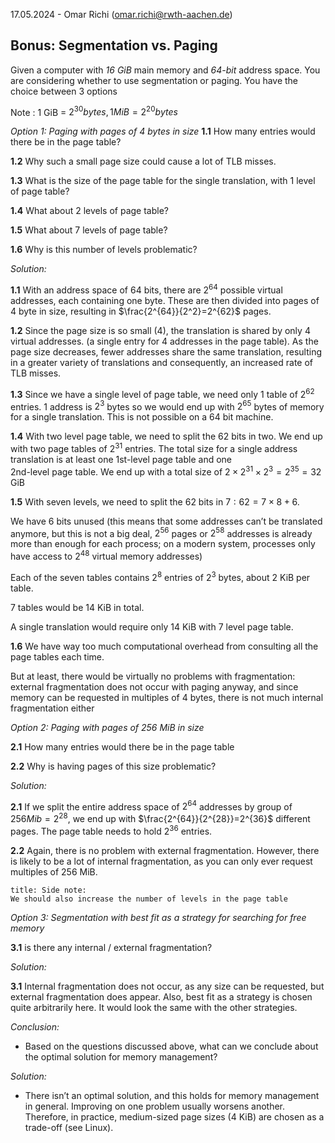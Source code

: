 17.05.2024 - Omar Richi (omar.richi@rwth-aachen.de)

## Bonus: Segmentation vs. Paging

Given a computer with *16 GiB* main memory and *64-bit* address space. You are considering whether to use segmentation or paging. You have the choice between 3 options


Note : 1 GiB = $2^{30} bytes, 1 MiB =2^{20}bytes$

*Option 1: Paging with pages of 4 bytes in size*
**1.1** How many entries would there be in the page table?

**1.2** Why such a small page size could cause a lot of TLB misses.

**1.3** What is the size of the page table for the single translation, with 1 level of page table?

**1.4** What about 2 levels of page table?

**1.5** What about 7 levels of page table?

**1.6** Why is this number of levels problematic?

*Solution:*

**1.1** With an address space of 64 bits, there are $2^{64}$ possible virtual addresses, each containing one byte. These are then divided into pages of 4 byte in size, resulting in $\frac{2^{64}}{2^2}=2^{62}$ pages.  

**1.2** Since the page size is so small (4), the translation is shared by only 4 virtual addresses. (a single entry for 4 addresses in the page table). As the page size decreases, fewer addresses share the same translation, resulting in a greater variety of translations and consequently, an increased rate of TLB misses.

**1.3** Since we have a single level of page table, we need only 1 table of $2^{62}$ entries. 1 address is $2^3$ bytes so we would end up with $2^{65}$ bytes of memory for a single translation. This is not possible on a 64 bit machine.

**1.4** With two level page table, we need to split the 62 bits in two. We end up with two page tables of $2^{31}$ entries. The total size for a single address translation is at least one 1st-level page table and one  
2nd-level page table. We end up with a total size of $2\times 2^{31}\times 2^3 = 2^{35} = 32$ GiB  

**1.5** With seven levels, we need to split the 62 bits in $7: 62=7\times 8 + 6$.

We have 6 bits unused (this means that some addresses can’t be translated anymore, but this is not a big deal, $2^{56}$ pages or $2^{58}$ addresses is already more than enough for each process; on a modern system, processes only have access to $2^{48}$ virtual memory addresses) 

Each of the seven tables contains $2^8$ entries of $2^3$ bytes, about 2 KiB per table. 

7 tables would be 14 KiB in total.  

A single translation would require only 14 KiB with 7 level page table.

**1.6** We have way too much computational overhead from consulting all the page tables each time.

But at least, there would be virtually no problems with fragmentation: external fragmentation does not occur with paging anyway, and since memory can be requested in multiples of 4 bytes, there is not much internal fragmentation either

*Option 2: Paging with pages of 256 MiB in size*

**2.1** How many entries would there be in the page table

**2.2** Why is having pages of this size problematic?

*Solution:*

**2.1** If we split the entire address space of $2^{64}$ addresses by group of $256 Mib = 2^{28}$, we end up with $\frac{2^{64}}{2^{28}}=2^{36}$ different pages. The page table needs to hold $2^{36}$ entries.

**2.2** Again, there is no problem with external fragmentation. However, there is likely to be a lot of internal fragmentation, as you can only ever request multiples of 256 MiB.

```ad-note
title: Side note:
We should also increase the number of levels in the page table
```

*Option 3: Segmentation with best fit as a strategy for searching for free memory*

**3.1** is there any internal / external fragmentation?

*Solution:*

**3.1** Internal fragmentation does not occur, as any size can be requested, but external fragmentation does appear. Also, best fit as a strategy is chosen quite arbitrarily here. It would look the same with the other strategies.

*Conclusion:*

- Based on the questions discussed above, what can we conclude about the optimal solution for memory management?

*Solution:*

- There isn’t an optimal solution, and this holds for memory management in general. Improving on one problem usually worsens another. Therefore, in practice, medium-sized page sizes (4 KiB) are chosen as a trade-off (see Linux).